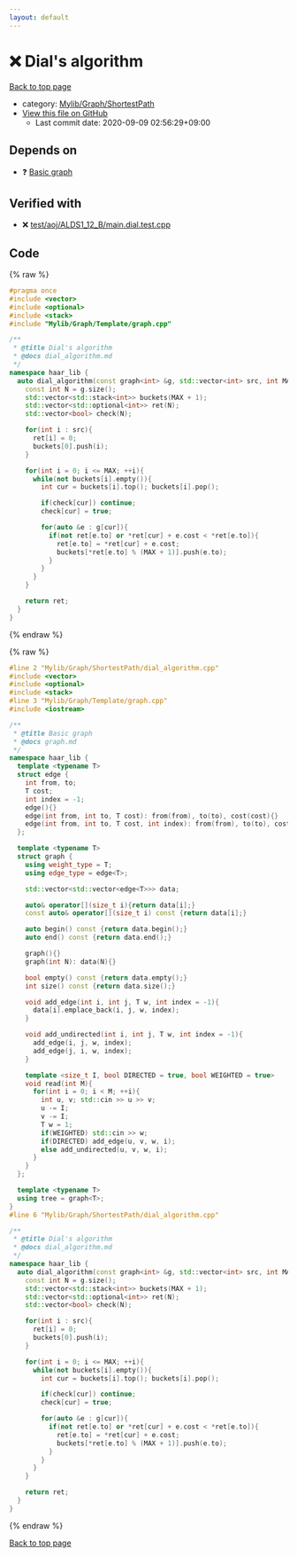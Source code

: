 ```yaml
---
layout: default
---
```


<!-- mathjax config similar to math.stackexchange -->
<script type="text/javascript" async
  src="https://cdnjs.cloudflare.com/ajax/libs/mathjax/2.7.5/MathJax.js?config=TeX-MML-AM_CHTML">
</script>
<script type="text/x-mathjax-config">
  MathJax.Hub.Config({
    TeX: { equationNumbers: { autoNumber: "AMS" }},
    tex2jax: {
      inlineMath: [ ['$','$'] ],
      processEscapes: true
    },
    "HTML-CSS": { matchFontHeight: false },
    displayAlign: "left",
    displayIndent: "2em"
  });
</script>

<script type="text/javascript" src="https://cdnjs.cloudflare.com/ajax/libs/jquery/3.4.1/jquery.min.js"></script>
<script src="https://cdn.jsdelivr.net/npm/jquery-balloon-js@1.1.2/jquery.balloon.min.js" integrity="sha256-ZEYs9VrgAeNuPvs15E39OsyOJaIkXEEt10fzxJ20+2I=" crossorigin="anonymous"></script>
<script type="text/javascript" src="../../../../assets/js/copy-button.js"></script>
<link rel="stylesheet" href="../../../../assets/css/copy-button.css" />


# :x: Dial's algorithm

<a href="../../../../index.html">Back to top page</a>

* category: <a href="../../../../index.html#9a0780c4ad89eac4e850657d1e57c23a">Mylib/Graph/ShortestPath</a>
* <a href="{{ site.github.repository_url }}/blob/master/Mylib/Graph/ShortestPath/dial_algorithm.cpp">View this file on GitHub</a>
    - Last commit date: 2020-09-09 02:56:29+09:00




## Depends on

* :question: <a href="../Template/graph.cpp.html">Basic graph</a>


## Verified with

* :x: <a href="../../../../verify/test/aoj/ALDS1_12_B/main.dial.test.cpp.html">test/aoj/ALDS1_12_B/main.dial.test.cpp</a>


## Code

<a id="unbundled"></a>
{% raw %}
```cpp
#pragma once
#include <vector>
#include <optional>
#include <stack>
#include "Mylib/Graph/Template/graph.cpp"

/**
 * @title Dial's algorithm
 * @docs dial_algorithm.md
 */
namespace haar_lib {
  auto dial_algorithm(const graph<int> &g, std::vector<int> src, int MAX){
    const int N = g.size();
    std::vector<std::stack<int>> buckets(MAX + 1);
    std::vector<std::optional<int>> ret(N);
    std::vector<bool> check(N);

    for(int i : src){
      ret[i] = 0;
      buckets[0].push(i);
    }

    for(int i = 0; i <= MAX; ++i){
      while(not buckets[i].empty()){
        int cur = buckets[i].top(); buckets[i].pop();

        if(check[cur]) continue;
        check[cur] = true;

        for(auto &e : g[cur]){
          if(not ret[e.to] or *ret[cur] + e.cost < *ret[e.to]){
            ret[e.to] = *ret[cur] + e.cost;
            buckets[*ret[e.to] % (MAX + 1)].push(e.to);
          }
        }
      }
    }

    return ret;
  }
}

```
{% endraw %}

<a id="bundled"></a>
{% raw %}
```cpp
#line 2 "Mylib/Graph/ShortestPath/dial_algorithm.cpp"
#include <vector>
#include <optional>
#include <stack>
#line 3 "Mylib/Graph/Template/graph.cpp"
#include <iostream>

/**
 * @title Basic graph
 * @docs graph.md
 */
namespace haar_lib {
  template <typename T>
  struct edge {
    int from, to;
    T cost;
    int index = -1;
    edge(){}
    edge(int from, int to, T cost): from(from), to(to), cost(cost){}
    edge(int from, int to, T cost, int index): from(from), to(to), cost(cost), index(index){}
  };

  template <typename T>
  struct graph {
    using weight_type = T;
    using edge_type = edge<T>;

    std::vector<std::vector<edge<T>>> data;

    auto& operator[](size_t i){return data[i];}
    const auto& operator[](size_t i) const {return data[i];}

    auto begin() const {return data.begin();}
    auto end() const {return data.end();}

    graph(){}
    graph(int N): data(N){}

    bool empty() const {return data.empty();}
    int size() const {return data.size();}

    void add_edge(int i, int j, T w, int index = -1){
      data[i].emplace_back(i, j, w, index);
    }

    void add_undirected(int i, int j, T w, int index = -1){
      add_edge(i, j, w, index);
      add_edge(j, i, w, index);
    }

    template <size_t I, bool DIRECTED = true, bool WEIGHTED = true>
    void read(int M){
      for(int i = 0; i < M; ++i){
        int u, v; std::cin >> u >> v;
        u -= I;
        v -= I;
        T w = 1;
        if(WEIGHTED) std::cin >> w;
        if(DIRECTED) add_edge(u, v, w, i);
        else add_undirected(u, v, w, i);
      }
    }
  };

  template <typename T>
  using tree = graph<T>;
}
#line 6 "Mylib/Graph/ShortestPath/dial_algorithm.cpp"

/**
 * @title Dial's algorithm
 * @docs dial_algorithm.md
 */
namespace haar_lib {
  auto dial_algorithm(const graph<int> &g, std::vector<int> src, int MAX){
    const int N = g.size();
    std::vector<std::stack<int>> buckets(MAX + 1);
    std::vector<std::optional<int>> ret(N);
    std::vector<bool> check(N);

    for(int i : src){
      ret[i] = 0;
      buckets[0].push(i);
    }

    for(int i = 0; i <= MAX; ++i){
      while(not buckets[i].empty()){
        int cur = buckets[i].top(); buckets[i].pop();

        if(check[cur]) continue;
        check[cur] = true;

        for(auto &e : g[cur]){
          if(not ret[e.to] or *ret[cur] + e.cost < *ret[e.to]){
            ret[e.to] = *ret[cur] + e.cost;
            buckets[*ret[e.to] % (MAX + 1)].push(e.to);
          }
        }
      }
    }

    return ret;
  }
}

```
{% endraw %}

<a href="../../../../index.html">Back to top page</a>

